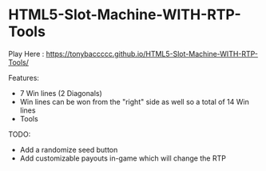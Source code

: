 # HTML5-Slot-Machine-WITH-RTP-Tools

Play Here : https://tonybaccccc.github.io/HTML5-Slot-Machine-WITH-RTP-Tools/

Features:
- 7 Win lines (2 Diagonals)
- Win lines can be won from the "right" side as well so a total of 14 Win lines
- Tools

TODO:
- Add a randomize seed button
- Add customizable payouts in-game which will change the RTP
